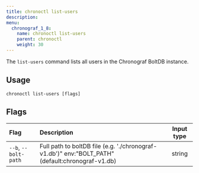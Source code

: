 ```yaml
---
title: chronoctl list-users
description:
menu:
  chronograf_1_8:
    name: chronoctl list-users
    parent: chronoctl
    weight: 30
---
```


The `list-users` command lists all users in the Chronograf BoltDB instance.

## Usage
```
chronoctl list-users [flags]
```

## Flags
| Flag                       | Description                                                                                           | Input type |
| :---------------------     | :---------------------------------------------------------------------------------------------------- | :--------: |
| `--b`, `--bolt-path`            | Full path to boltDB file (e.g. './chronograf-v1.db')" env:"BOLT_PATH" (default:chronograf-v1.db)                         | string     |
